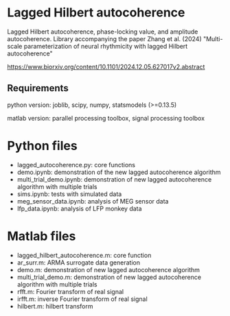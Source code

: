 # Lagged Hilbert autocoherence
Lagged Hilbert autocoherence, phase-locking value, and amplitude autocoherence. Library accompanying 
the paper Zhang et al. (2024) "Multi-scale parameterization of neural rhythmicity with lagged Hilbert 
autocoherence"

<https://www.biorxiv.org/content/10.1101/2024.12.05.627017v2.abstract>


## Requirements
python version: joblib, scipy, numpy, statsmodels (>=0.13.5)

matlab version: parallel processing toolbox, signal processing toolbox

# Python files
- lagged_autocoherence.py: core functions
- demo.ipynb: demonstration of the new lagged autocoherence algorithm
- multi_trial_demo.ipynb: demonstration of new lagged autocoherence algorithm with multiple trials
- sims.ipynb: tests with simulated data
- meg_sensor_data.ipynb: analysis of MEG sensor data
- lfp_data.ipynb: analysis of LFP monkey data

# Matlab files
- lagged_hilbert_autocoherence.m: core function
- ar_surr.m: ARMA surrogate data generation
- demo.m: demonstration of new lagged autocoherence algorithm
- multi_trial_demo.m: demonstration of new lagged autocoherence algorithm with multiple trials
- rfft.m: Fourier transform of real signal
- irfft.m: inverse Fourier transform of real signal
- hilbert.m: hilbert transform
